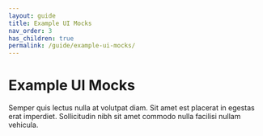 ```yaml
---
layout: guide
title: Example UI Mocks
nav_order: 3
has_children: true
permalink: /guide/example-ui-mocks/
---
```


# Example UI Mocks

Semper quis lectus nulla at volutpat diam. Sit amet est placerat in egestas erat imperdiet. Sollicitudin nibh sit amet commodo nulla facilisi nullam vehicula.
